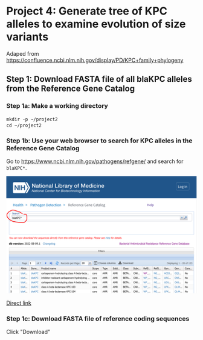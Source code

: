 Project 4: Generate tree of KPC alleles to examine evolution of size variants
=============================================================================

Adaped from https://confluence.ncbi.nlm.nih.gov/display/PD/KPC+family+phylogeny

## Step 1: Download FASTA file of all blaKPC alleles from the Reference Gene Catalog

### Step 1a: Make a working directory
```
mkdir -p ~/project2
cd ~/project2
```

### Step 1b: Use your web browser to search for KPC alleles in the Reference Gene Catalog

Go to https://www.ncbi.nlm.nih.gov/pathogens/refgene/ and search for `blaKPC*`.

![](kpc_phylogeny_1_rgc_search.png)

[Direct link](https://www.ncbi.nlm.nih.gov/pathogens/refgene/#blaKPC*)

### Step 1c: Download FASTA file of reference coding sequences

Click "Download"


